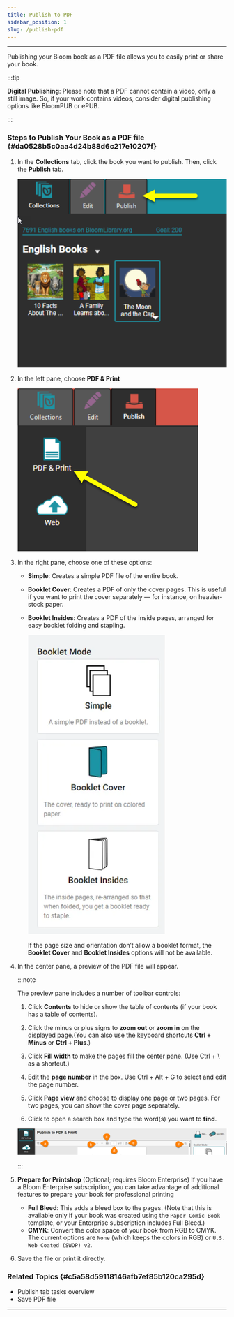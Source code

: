 ```yaml
---
title: Publish to PDF
sidebar_position: 1
slug: /publish-pdf
---
```




---


Publishing your Bloom book as a PDF file allows you to easily print or share your book. 


:::tip

**Digital Publishing**: Please note that a PDF cannot contain a video, only a still image. So, if your work contains videos, consider digital publishing options like BloomPUB or ePUB.

:::




### Steps to Publish Your Book as a PDF file {#da0528b5c0aa4d24b88d6c217e10207f}

1. In the **Collections** tab, click the book you want to publish. Then, click the **Publish** tab.

	![](./publish-pdf.e3ebb7bd-f81c-4c9a-88c3-8f5dae760240.png)

2. In the left pane, choose **PDF & Print**

	![](./publish-pdf.cbe59ece-3aa2-4b85-b7f4-960a56ce755a.png)

3. In the right pane, choose one of these options:
	- **Simple**: Creates a simple PDF file of the entire book.
	- **Booklet Cover**: Creates a PDF of only the cover pages. This is useful if you want to print the cover separately — for instance, on heavier-stock paper.
	- **Booklet Insides**: Creates a PDF of the inside pages, arranged for easy booklet folding and stapling.

		![](./publish-pdf.c05c6c8b-7e42-4d32-ba46-0ab582442329.png)


		If the page size and orientation don’t allow a booklet format, the **Booklet Cover** and **Booklet Insides** options will not be available.

4. In the center pane, a preview of the PDF file will appear.

	:::note
	
	The preview pane includes a number of toolbar controls: 
	1. Click **Contents** to hide or show the table of contents (if your book has a table of contents).
	
	2. Click the minus or plus signs to **zoom out** or **zoom in** on the displayed page.(You can also use the keyboard shortcuts **Ctrl + Minus** or **Ctrl + Plus**.)
	
	3. Click **Fill width** to make the pages fill the center pane. (Use Ctrl + \ as a shortcut.)
	
	4. Edit the **page number** in the box. Use Ctrl + Alt + G to select and edit the page number.
	
	5. Click **Page view** and choose to display one page or two pages. For two pages, you can show the cover page separately.
	
	6. Click to open a search box and type the word(s) you want to **find**.
	
	![](./publish-pdf.c5282415-9cc8-4aeb-b80f-e9af160eaee1.png)
	
	:::
	
	

5. **Prepare for Printshop** (Optional; requires Bloom Enterprise)
If you have a Bloom Enterprise subscription, you can take advantage of additional features to prepare your book for professional printing
	- **Full Bleed**: This adds a bleed box to the pages. (Note that this is available only if your book was created using the `Paper Comic Book` template, or your Enterprise subscription includes Full Bleed.)
	- **CMYK**: Convert the color space of your book from RGB to CMYK. The current options are `None` (which keeps the colors in RGB) or `U.S. Web Coated (SWOP) v2`.
6. Save the file or print it directly.

### Related Topics {#c5a58d59118146afb7ef85b120ca295d}

- Publish tab tasks overview
- Save PDF file

---

